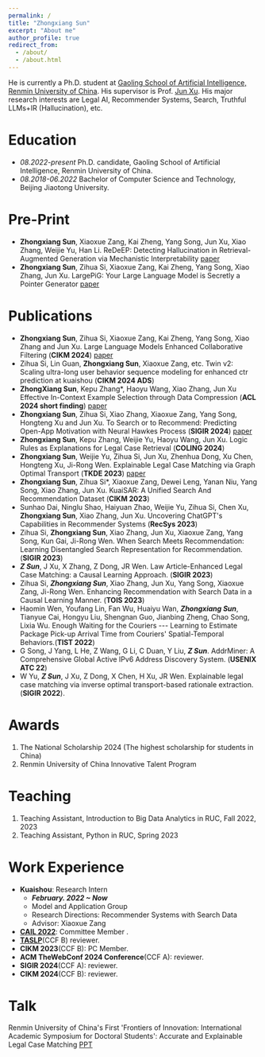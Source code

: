 ```yaml
---
permalink: /
title: "Zhongxiang Sun"
excerpt: "About me"
author_profile: true
redirect_from: 
  - /about/
  - /about.html
---
```


He is currently a Ph.D. student at [Gaoling School of Artificial Intelligence, Renmin University of China](http://ai.ruc.edu.cn/english/index.htm). His supervisor is Prof. [Jun Xu](https://scholar.google.com/citations?user=su14mcEAAAAJ). His major research interests are Legal AI, Recommender Systems, Search, Truthful LLMs+IR (Hallucination), etc. 

Education
======
* *08.2022-present* Ph.D. candidate, Gaoling School of Artificial Intelligence, Renmin University of China.
* *08.2018-06.2022* Bachelor of Computer Science and Technology, Beijing Jiaotong University.


Pre-Print
======
* **Zhongxiang Sun**, Xiaoxue Zang, Kai Zheng, Yang Song, Jun Xu, Xiao Zhang, Weijie Yu, Han Li. ReDeEP: Detecting Hallucination in Retrieval-Augmented Generation via Mechanistic Interpretability [paper](https://arxiv.org/pdf/2410.11414)
* **Zhongxiang Sun**, Zihua Si, Xiaoxue Zang, Kai Zheng, Yang Song, Xiao Zhang, Jun Xu. LargePiG: Your Large Language Model is Secretly a Pointer Generator [paper](https://arxiv.org/pdf/2410.11366) 

Publications
======
* **Zhongxiang Sun**, Zihua Si, Xiaoxue Zang, Kai Zheng, Yang Song, Xiao Zhang and Jun Xu. Large Language Models Enhanced Collaborative Filtering (**CIKM 2024**) [paper](https://arxiv.org/abs/2403.17688)
* Zihua Si, Lin Guan, **Zhongxiang Sun**, Xiaoxue Zang, etc. Twin v2: Scaling ultra-long user behavior sequence modeling for enhanced ctr prediction at kuaishou   (**CIKM 2024 ADS**)
* **ZhongXiang Sun**, Kepu Zhang*, Haoyu Wang, Xiao Zhang, Jun Xu Effective In-Context Example Selection through Data Compression (**ACL 2024 short finding**) [paper](../files/Effective_In_Context_Example_Selection_through_Data_Compression__ACL_.pdf)
* **Zhongxiang Sun**, Zihua Si, Xiao Zhang, Xiaoxue Zang, Yang Song, Hongteng Xu and Jun Xu. To Search or to Recommend: Predicting Open-App Motivation with Neural Hawkes Process  (**SIGIR 2024**) [paper](https://arxiv.org/abs/2404.03267)
* **Zhongxiang Sun**, Kepu Zhang, Weijie Yu, Haoyu Wang, Jun Xu. Logic Rules as Explanations for Legal Case Retrieval (**COLING 2024**)
* **Zhongxiang Sun**, Weijie Yu, Zihua Si, Jun Xu, Zhenhua Dong, Xu Chen, Hongteng Xu, Ji-Rong Wen. Explainable Legal Case Matching via Graph Optimal Transport (**TKDE 2023**) [paper](https://ieeexplore.ieee.org/stamp/stamp.jsp?tp=&arnumber=10285038)
*  **Zhongxiang Sun**, Zihua Si*, Xiaoxue Zang, Dewei Leng, Yanan Niu, Yang Song, Xiao Zhang, Jun Xu. KuaiSAR: A Unified Search And Recommendation Dataset (**CIKM 2023**)
* Sunhao Dai, Ninglu Shao, Haiyuan Zhao, Weijie Yu, Zihua Si, Chen Xu, **Zhongxiang Sun**, Xiao Zhang, Jun Xu. Uncovering ChatGPT's Capabilities in Recommender Systems (**RecSys 2023**)
* Zihua Si, **Zhongxiang Sun**, Xiao Zhang, Jun Xu, Xiaoxue Zang, Yang Song, Kun Gai, Ji-Rong Wen. When Search Meets Recommendation: Learning Disentangled Search Representation for Recommendation. (**SIGIR 2023**)
* ***Z Sun***, J Xu, X Zhang, Z Dong, JR Wen. Law Article-Enhanced Legal Case Matching: a Causal Learning Approach. (**SIGIR 2023**)
* Zihua Si, ***Zhongxiang Sun***, Xiao Zhang, Jun Xu, Yang Song, Xiaoxue Zang, Ji-Rong Wen. Enhancing Recommendation with Search Data in a Causal Learning Manner. (**TOIS 2023**)
* Haomin Wen, Youfang Lin, Fan Wu, Huaiyu Wan, ***Zhongxiang Sun***, Tianyue Cai, Hongyu Liu, Shengnan Guo, Jianbing Zheng, Chao Song, Lixia Wu. Enough Waiting for the Couriers --- Learning to Estimate Package Pick-up Arrival Time from Couriers' Spatial-Temporal Behaviors.(**TIST 2022**)
* G Song, J Yang, L He, Z Wang, G Li, C Duan, Y Liu, ***Z Sun***. AddrMiner: A Comprehensive Global Active IPv6 Address Discovery System. (**USENIX ATC 22**)
* W Yu, ***Z Sun***, J Xu, Z Dong, X Chen, H Xu, JR Wen. Explainable legal case matching via inverse optimal transport-based rationale extraction. (**SIGIR 2022**).

Awards
======
1. The National Scholarship 2024 (The highest scholarship for students in China) 
2. Renmin University of China Innovative Talent Program

Teaching
======
1. Teaching Assistant, Introduction to Big Data Analytics in RUC, Fall 2022, 2023
2. Teaching Assistant, Python in RUC, Spring 2023

Work Experience
======

- **Kuaishou**: Research Intern
  - ***February. 2022 ~ Now***
  - Model and Application Group
  - Research Directions: Recommender Systems with Search Data
  - Advisor: Xiaoxue Zang
- [**CAIL 2022**](http://cail.cipsc.org.cn/index.html): Committee Member .
- [**TASLP**](https://signalprocessingsociety.org/publications-resources/ieeeacm-transactions-audio-speech-and-language-processing)(CCF B) reviewer.
- **CIKM 2023**(CCF B): PC Member.
- **ACM TheWebConf 2024 Conference**(CCF A): reviewer.
- **SIGIR 2024**(CCF A): reviewer.
- **CIKM 2024**(CCF B): reviewer.
    

Talk
======
Renmin University of China's First 'Frontiers of Innovation: International Academic Symposium for Doctoral Students': Accurate and Explainable Legal Case Matching [PPT](https://drive.google.com/file/d/1TxD8YiEUV4R7nvxL46bRJ_YGata4P8QZ/view?usp=sharing)

